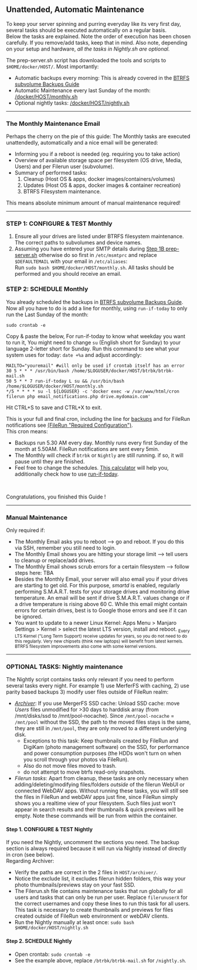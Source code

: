 ## Unattended, Automatic Maintenance

To keep your server spinning and purring everyday like its very first day, several tasks should be executed automatically on a regular basis.  
Below the tasks are explained. Note the order of execution has been chosen carefully. If you remove/add tasks, keep that in mind. Also note, depending on your setup and hardware, *all the tasks in Nightly.sh are optional.*

The prep-server.sh script has downloaded the tools and scripts to `$HOME/docker/HOST/`. Most importantly: 
- Automatic backups every morning: This is already covered in the [BTRFS subvolume Backups Guide](https://github.com/zilexa/Homeserver/tree/master/backup-strategy#ii-configure-subvolume-backups-via-btrbk)
- Automatic Maintenance every last Sunday of the month: [/docker/HOST/monthly.sh](https://github.com/zilexa/Homeserver/blob/master/docker/HOST/monthly.sh)
- Optional nightly tasks: [/docker/HOST/nightly.sh](https://github.com/zilexa/Homeserver/blob/master/docker/HOST/nightly.sh)

***
### The Monthly Maintenance Email
Perhaps the cherry on the pie of this guide: The Monthly tasks are executed unattendedly, automatically and a nice email will be generated: 
- Informing you if a reboot is needed (eg. requiring you to take action)
- Overview of available storage space per filesystem (OS drive, Media, Users) and per Filerun user (subvolume). 
- Summary of performed tasks: 
    1. Cleanup (Host OS & apps, docker images/containers/volumes)
    2. Updates (Host OS & apps, docker images & container recreation)
    3. BTRFS Filesystem maintenance. 

This means absolute minimum amount of manual maintenance required! 
***

### STEP 1: CONFIGURE & TEST Monthly
1. Ensure all your drives are listed under BTRFS filesystem maintenance. The correct paths to subvolumes and device names. 
2. Assuming you have entered your SMTP details during [Step 1B prep-server.sh](https://github.com/zilexa/Homeserver#step-1b-how-to-properly-install-docker-and-essential-tools) otherwise do so first in `/etc/msmtprc` and replace `$DEFAULTEMAIL` with your email in `/etc/aliases`:  \
Run `sudo bash $HOME/docker/HOST/monthly.sh`. All tasks should be performed and you should receive an email.

### STEP 2: SCHEDULE Monthly
You already scheduled the backups in [BTRFS subvolume Backups Guide](https://github.com/zilexa/Homeserver/tree/master/backup-strategy#ii-configure-subvolume-backups-via-btrbk). Now all you have to do is add a line for monthly, using `run-if-today` to only run the Last Sunday of the month: 
```
sudo crontab -e
```
Copy & paste the below, For run-if-today to know what weekday you want to run it, You might need to change `su` (English short for Sunday) to your language 2-letter short for Sunday. Run this command to see what your system uses for today: `date +%a` and adjust accordingly:

```
MAILTO="youremail" #will only be used if crontab itself has an error
30 5 * * * /usr/bin/bash /home/$LOGUSER/docker/HOST/btrbk/btrbk-mail.sh          
50 5 * * 7 run-if-today L su && /usr/bin/bash /home/$LOGUSER/docker/HOST/monthly.sh
*/5 * * * * su -l ${LOGUSER} -c 'docker exec -w /var/www/html/cron filerun php email_notifications.php drive.mydomain.com'
```
Hit CTRL+S to save and CTRL+X to exit.

This is your full and final cron, including the line for [backups](https://github.com/zilexa/Homeserver/tree/master/backup-strategy#ii-configure-subvolume-backups-via-btrbk) and for FileRun notifications see [(FileRun "Required Configuration")](https://github.com/zilexa/Homeserver/blob/master/services-apps-configuration.md#files-cloud-via-filerun---documentation-and-support_).  \
This cron means:
- Backups run 5.30 AM every day. Monthly runs every first Sunday of the month at 5.50AM. FileRun notifications are sent every 5min.
- The Monthly will check if `btrbk` or `Nightly` are still running. if so, it will pause until they are finished.
- Feel free to change the schedules. [This calculator](https://crontab.guru/) will help you, additionally check how to use [run-if-today](https://github.com/xr09/cron-last-sunday).


&nbsp;

Congratulations, you finished this Guide ! 

***
### Manual Maintenance
Only required if:
- The Monthly Email asks you to reboot --> go and reboot. If you do this via SSH, remember you still need to login.
- The Monthly Email shows you are hitting your storage limit --> tell users to cleanup or replace/add drives.
- The Monthly Email shows scrub errors for a certain filesystem --> follow steps here: TBA
- Besides the Monthly Email, your server will also email you if your drives are starting to get old. For this purpose, *smartd* is enabled, regularly performing S.M.A.R.T. tests for your storage drives and monitoring drive temperature. An email will be sent if drive S.M.A.R.T. values change or if a drive temperature is rising above 60 C. While this email might contain errors for certain drives, best is to Google those errors and see if it can be ignored. 
- You want to update to a newer Linux Kernel: Apps Menu > Manjaro Settings > Kernel > select the latest LTS version, install and reboot. <sub>Every LTS Kernel ("Long Term Support) receive updates for years, so you do not need to do this regularly. Very new chipsets (think new laptops) will benefit from latest kernels. BTRFS filesystem improvements also come with some kernel versions.</sub>

***


### OPTIONAL TASKS: Nightly maintenance
The Nightly script contains tasks only relevant if you need to perform several tasks every night. For example  1) use MerferFS with caching, 2) use parity based backups 3) modify user files outside of FileRun realm: 

- [_Archiver_](https://github.com/trapexit/mergerfs#time-based-expiring): If you use MergerFS SSD cache: Unload SSD cache: move _Users_ files unmodified for >30 days to harddisk array (from /mnt/disks/ssd to /mnt/pool-nocache). Since `/mnt/pool-nocache` = `/mnt/pool` without the SSD, the path to the moved files stays is the same, they are still in `/mnt/pool`, they are only moved to a different underlying disk. 
    - Exceptions to this task: Keep thumbnails created by FileRun and DigiKam (photo management software) on the SSD, for performance and power consumption purposes (the HDDs won't turn on when you scroll through your photos via FileRun). 
    - Also do not move files moved to trash.
    - do not attempt to move btrfs read-only snapshots.  
- _Filerun tasks_: Apart from cleanup, these tasks are only necessary when adding/deleting/modifying files/folders _outside_ of the filerun WebUI or connected WebDAV apps. Without running these tasks, you will _still_ see the files in FileRun and webDAV apps just fine, since FileRun simply shows you a realtime view of your filesystem. Such files just won't appear in search results and their thumbnails & quick previews will be empty. Note these commands will be run from within the container. 

#### Step 1. CONFIGURE & TEST Nightly
If you need the Nightly, uncomment the sections you need. The backup section is always required because it will run via Nightly instead of directly in cron (see below).  \
Regarding Archiver:
- Verify the paths are correct in the 2 files in `HOST/archiver/`.
- Notice the exclude list, it excludes filerun hidden folders, this way your photo thumbnails/previews stay on your fast SSD. 
- The Filerun.sh file contains maintenance tasks that run globally for all users and tasks that can only be run per user. Replace `filerunuserX` for the correct usernames and copy these lines to run this task for all users. This task is necessary to create thumbnails and previews for files created outside of FileRun web environment or webDAV clients. 
- Run the Nightly manually at least once: `sudo bash $HOME/docker/HOST/nightly.sh` 

#### Step 2. SCHEDULE Nightly
- Open crontab: `sudo crontab -e`
- See the example above, replace `/btrbk/btrbk-mail.sh` for `/nightly.sh`. 

